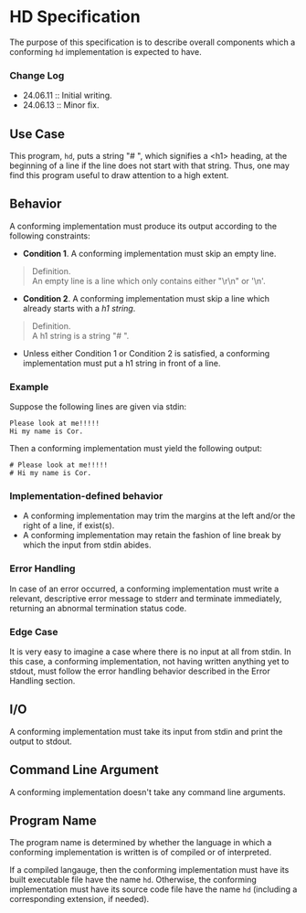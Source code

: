# HD Specification

The purpose of this specification is to describe overall components which a conforming `hd` implementation is expected to have.

### Change Log

- 24.06.11 :: Initial writing.
- 24.06.13 :: Minor fix.

## Use Case

This program, `hd`, puts a string "# ", which signifies a \<h1\> heading, at the beginning of a line if the line does not start with that string. Thus, one may find this program useful to draw attention to a high extent.

## Behavior

A conforming implementation must produce its output according to the following constraints:

- **Condition 1**. A conforming implementation must skip an empty line.

> Definition.  
> An empty line is a line which only contains either "\r\n" or '\n'.

- **Condition 2**. A conforming implementation must skip a line which already starts with a *h1 string*.

> Definition.  
> A h1 string is a string "# ".

- Unless either Condition 1 or Condition 2 is satisfied, a conforming implementation must put a h1 string in front of a line.

### Example

Suppose the following lines are given via stdin:

```
Please look at me!!!!!
Hi my name is Cor.
```

Then a conforming implementation must yield the following output:

```
# Please look at me!!!!!
# Hi my name is Cor.
```

### Implementation-defined behavior

- A conforming implementation may trim the margins at the left and/or the right of a line, if exist(s).
- A conforming implementation may retain the fashion of line break by which the input from stdin abides.

### Error Handling

In case of an error occurred, a conforming implementation must write a relevant, descriptive error message to stderr and terminate immediately, returning an abnormal termination status code.

### Edge Case

It is very easy to imagine a case where there is no input at all from stdin. In this case, a conforming implementation, not having written anything yet to stdout, must follow the error handling behavior described in the Error Handling section.

## I/O

A conforming implementation must take its input from stdin and print the output to stdout.

## Command Line Argument

A conforming implementation doesn't take any command line arguments.

## Program Name

The program name is determined by whether the language in which a conforming implementation is written is of compiled or of interpreted.

If a compiled langauge, then the conforming implementation must have its built executable file have the name `hd`. Otherwise, the conforming implementation must have its source code file have the name `hd` (including a corresponding extension, if needed).